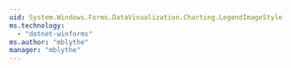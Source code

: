 ```yaml
---
uid: System.Windows.Forms.DataVisualization.Charting.LegendImageStyle
ms.technology: 
  - "dotnet-winforms"
ms.author: "mblythe"
manager: "mblythe"
---
```

